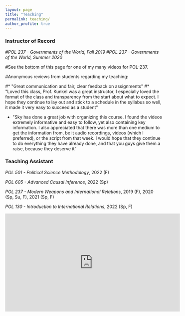 ```yaml
---
layout: page
title: "Teaching"
permalink: teaching/
author_profile: true
---
```


### Instructor of Record

#*POL 237 - Governments of the World, Fall 2019*
#*POL 237 - Governments of the World, Summer 2020*

#See the bottom of this page for one of my many videos for POL-237.

#Anonymous reviews from students regarding my teaching:

#* "Great communication and fair, clear feedback on assignments"
#* "Loved this class, Prof. Kunkel was a great instructor, I especially loved the format of the class and transparency from the start about what to expect. I hope they continue to lay out and stick to a schedule in the syllabus so well, it made it very easy to succeed as a student"
* "Sky has done a great job with organizing this course. I found the videos extremely informative and easy to follow, yet also containing key information. I also appreciated that there was more than one medium to get the information from, be it audio recordings, videos (which I preferred), or the script from that week. I would hope that they continue to do everything they have already done, and that you guys give them a raise, because they deserve it"


### Teaching Assistant
*POL 501 - Political Science Methodology*, 2022 (F)

*POL 605 - Advanced Causal Inference*, 2022 (Sp)

*POL 237 - Modern Weapons and International Relations*, 2019 (F), 2020 (Sp, Su, F), 2021 (Sp, F)

*POL 130 - Introduction to International Relations*, 2022 (Sp, F)


<iframe width="560" height="315" src="https://www.youtube.com/embed/wKZOaYvHC5A" title="YouTube video player" frameborder="0" allow="accelerometer; autoplay; clipboard-write; encrypted-media; gyroscope; picture-in-picture" allowfullscreen></iframe>
